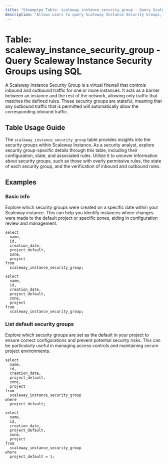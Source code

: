 ```yaml
---
title: "Steampipe Table: scaleway_instance_security_group - Query Scaleway Instance Security Groups using SQL"
description: "Allows users to query Scaleway Instance Security Groups, providing insights into the configuration, state, and rules associated with each security group."
---
```


# Table: scaleway_instance_security_group - Query Scaleway Instance Security Groups using SQL

A Scaleway Instance Security Group is a virtual firewall that controls inbound and outbound traffic for one or more instances. It acts as a barrier between an instance and the rest of the network, allowing only traffic that matches the defined rules. These security groups are stateful, meaning that any outbound traffic that is permitted will automatically allow the corresponding inbound traffic.

## Table Usage Guide

The `scaleway_instance_security_group` table provides insights into the security groups within Scaleway Instance. As a security analyst, explore security group-specific details through this table, including their configuration, state, and associated rules. Utilize it to uncover information about security groups, such as those with overly permissive rules, the state of each security group, and the verification of inbound and outbound rules.

## Examples

### Basic info
Explore which security groups were created on a specific date within your Scaleway instance. This can help you identify instances where changes were made to the default project or specific zones, aiding in configuration review and management.

```sql+postgres
select
  name,
  id,
  creation_date,
  project_default,
  zone,
  project
from
  scaleway_instance_security_group;
```

```sql+sqlite
select
  name,
  id,
  creation_date,
  project_default,
  zone,
  project
from
  scaleway_instance_security_group;
```

### List default security groups
Explore which security groups are set as the default in your project to ensure correct configurations and prevent potential security risks. This can be particularly useful in managing access controls and maintaining secure project environments.

```sql+postgres
select
  name,
  id,
  creation_date,
  project_default,
  zone,
  project
from
  scaleway_instance_security_group
where
  project_default;
```

```sql+sqlite
select
  name,
  id,
  creation_date,
  project_default,
  zone,
  project
from
  scaleway_instance_security_group
where
  project_default = 1;
```